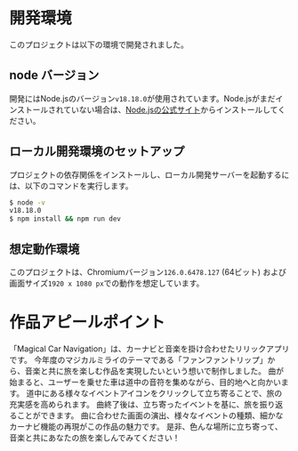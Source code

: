 # 開発環境

このプロジェクトは以下の環境で開発されました。

## node バージョン

開発にはNode.jsのバージョン`v18.18.0`が使用されています。Node.jsがまだインストールされていない場合は、[Node.jsの公式サイト](https://nodejs.org/)からインストールしてください。

## ローカル開発環境のセットアップ

プロジェクトの依存関係をインストールし、ローカル開発サーバーを起動するには、以下のコマンドを実行します。

```bash
$ node -v
v18.18.0
$ npm install && npm run dev
```

## 想定動作環境

このプロジェクトは、Chromiumバージョン`126.0.6478.127` (64ビット) および画面サイズ`1920 x 1080 px`での動作を想定しています。

# 作品アピールポイント

「Magical Car Navigation」は、カーナビと音楽を掛け合わせたリリックアプリです。
今年度のマジカルミライのテーマである「ファンファントリップ」から、音楽と共に旅を楽しむ作品を実現したいという想いで制作しました。
曲が始まると、ユーザーを乗せた車は道中の音符を集めながら、目的地へと向かいます。
道中にある様々なイベントアイコンをクリックして立ち寄ることで、旅の充実感を高められます。
曲終了後は、立ち寄ったイベントを基に、旅を振り返ることができます。
曲に合わせた画面の演出、様々なイベントの種類、細かなカーナビ機能の再現がこの作品の魅力です。
是非、色んな場所に立ち寄って、音楽と共にあなたの旅を楽しんでみてください！
